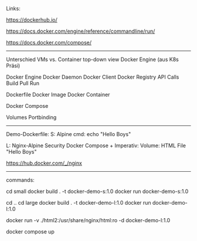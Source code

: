 Links:

https://dockerhub.io/

https://docs.docker.com/engine/reference/commandline/run/

https://docs.docker.com/compose/

---

Unterschied VMs vs. Container
top-down view Docker Engine (aus K8s Präsi)

Docker Engine
Docker Daemon
Docker Client
Docker Registry
API Calls Build Pull Run

Dockerfile
Docker Image
Docker Container

Docker Compose

Volumes
Portbinding

---

Demo-Dockerfile:
S:
Alpine
cmd: echo "Hello Boys"

L:
Nginx-Alpine
Security
Docker Compose + Imperativ:
Volume: HTML File "Hello Boys"

https://hub.docker.com/_/nginx

---
commands:

cd small
docker build . -t docker-demo-s:1.0
docker run docker-demo-s:1.0

cd ..
cd large
docker build . -t docker-demo-l:1.0
docker run docker-demo-l:1.0

docker run -v ./html2:/usr/share/nginx/html:ro -d docker-demo-l:1.0

docker compose up